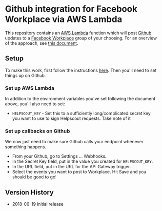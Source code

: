 # Github integration for Facebook Workplace via AWS Lambda

This repository contains an [AWS Lambda](https://aws.amazon.com/lambda/) function which will post [Github](https://github.com) updates to a [Facebook Workplace](https://workplace.facebook.com) group of your choosing.
For an overview of the approach, see [this document](https://github.com/physera/workplace-lambda).

## Setup

To make this work, first follow the instructions [here](https://github.com/physera/workplace-lambda#setup). Then you'll need to set things up on Github.

### Set up AWS Lambda

In addition to the environment variables you've set following the document above, you'll also need to set:
* `HELPSCOUT_KEY` - Set this to a sufficiently long/complicated secret key you want to use to sign Helpscout requests. Take note of it

### Set up callbacks on Github

We now just need to make sure Github calls your endpoint whenever something happens.

* From your Github, go to Settings ... Webhooks.
* In the Secret Key field, put in the value you created for `HELPSCOUT_KEY`.
* In the URL field, put in the URL for the API Gateway trigger.
* Select the events you want to post to Workplace.  Hit Save and you should be good to go!

## Version History

* 2018-06-19 Initial release
